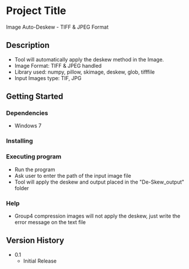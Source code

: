 # Project Title

Image Auto-Deskew - TIFF & JPEG Format

## Description

* Tool will automatically apply the deskew method in the Image.
* Image Format: TIFF & JPEG handled
* Library used: numpy, pillow, skimage, deskew, glob, tifffile
* Input Images type: TIF, JPG

## Getting Started

### Dependencies

* Windows 7

### Installing

### Executing program

* Run the program
* Ask user to enter the path of the input image file
* Tool will apply the deskew and output placed in the "De-Skew_output" folder

### Help
* Group4 compression images will not apply the deskew, just write the error message on the text file


## Version History

* 0.1
    * Initial Release
